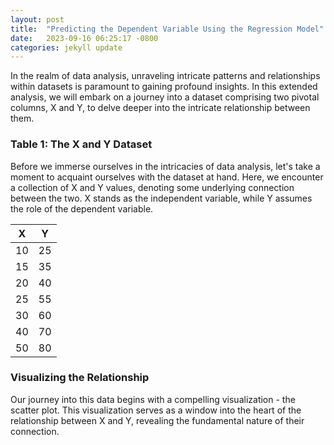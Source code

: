 ```yaml
---
layout: post
title:  "Predicting the Dependent Variable Using the Regression Model"
date:   2023-09-16 06:25:17 -0800
categories: jekyll update
---
```


In the realm of data analysis, unraveling intricate patterns and relationships within datasets is paramount to gaining profound insights. In this extended analysis, we will embark on a journey into a dataset comprising two pivotal columns, X and Y, to delve deeper into the intricate relationship between them.

### Table 1: The X and Y Dataset

Before we immerse ourselves in the intricacies of data analysis, let's take a moment to acquaint ourselves with the dataset at hand. Here, we encounter a collection of X and Y values, denoting some underlying connection between the two. X stands as the independent variable, while Y assumes the role of the dependent variable.

|   X   |   Y   |
|-------|-------|
|  10   |  25   |
|  15   |  35   |
|  20   |  40   |
|  25   |  55   |
|  30   |  60   |
|  40   |  70   |
|  50   |  80   |

### Visualizing the Relationship

Our journey into this data begins with a compelling visualization - the scatter plot. This visualization serves as a window into the heart of the relationship between X and Y, revealing the fundamental nature of their connection.

<div>                        <script type="text/javascript">window.PlotlyConfig = {MathJaxConfig: 'local'};</script>
        <script charset="utf-8" src="https://cdn.plot.ly/plotly-2.24.1.min.js"></script>                <div id="3cec3c57-7ea9-4c11-9528-301fcae2a354" class="plotly-graph-div" style="height:100%; width:100%;"></div>            <script type="text/javascript">                                    window.PLOTLYENV=window.PLOTLYENV || {};                                    if (document.getElementById("3cec3c57-7ea9-4c11-9528-301fcae2a354")) {                    Plotly.newPlot(                        "3cec3c57-7ea9-4c11-9528-301fcae2a354",                        [{"hovertemplate":"X=%{x}\u003cbr\u003eY=%{y}\u003cextra\u003e\u003c\u002fextra\u003e","legendgroup":"","marker":{"color":"#636efa","symbol":"circle"},"mode":"markers","name":"","orientation":"v","showlegend":false,"x":[10,15,20,25,30,40,50],"xaxis":"x","y":[25,35,40,55,60,70,80],"yaxis":"y","type":"scatter"}],                        {"template":{"data":{"histogram2dcontour":[{"type":"histogram2dcontour","colorbar":{"outlinewidth":0,"ticks":""},"colorscale":[[0.0,"#0d0887"],[0.1111111111111111,"#46039f"],[0.2222222222222222,"#7201a8"],[0.3333333333333333,"#9c179e"],[0.4444444444444444,"#bd3786"],[0.5555555555555556,"#d8576b"],[0.6666666666666666,"#ed7953"],[0.7777777777777778,"#fb9f3a"],[0.8888888888888888,"#fdca26"],[1.0,"#f0f921"]]}],"choropleth":[{"type":"choropleth","colorbar":{"outlinewidth":0,"ticks":""}}],"histogram2d":[{"type":"histogram2d","colorbar":{"outlinewidth":0,"ticks":""},"colorscale":[[0.0,"#0d0887"],[0.1111111111111111,"#46039f"],[0.2222222222222222,"#7201a8"],[0.3333333333333333,"#9c179e"],[0.4444444444444444,"#bd3786"],[0.5555555555555556,"#d8576b"],[0.6666666666666666,"#ed7953"],[0.7777777777777778,"#fb9f3a"],[0.8888888888888888,"#fdca26"],[1.0,"#f0f921"]]}],"heatmap":[{"type":"heatmap","colorbar":{"outlinewidth":0,"ticks":""},"colorscale":[[0.0,"#0d0887"],[0.1111111111111111,"#46039f"],[0.2222222222222222,"#7201a8"],[0.3333333333333333,"#9c179e"],[0.4444444444444444,"#bd3786"],[0.5555555555555556,"#d8576b"],[0.6666666666666666,"#ed7953"],[0.7777777777777778,"#fb9f3a"],[0.8888888888888888,"#fdca26"],[1.0,"#f0f921"]]}],"heatmapgl":[{"type":"heatmapgl","colorbar":{"outlinewidth":0,"ticks":""},"colorscale":[[0.0,"#0d0887"],[0.1111111111111111,"#46039f"],[0.2222222222222222,"#7201a8"],[0.3333333333333333,"#9c179e"],[0.4444444444444444,"#bd3786"],[0.5555555555555556,"#d8576b"],[0.6666666666666666,"#ed7953"],[0.7777777777777778,"#fb9f3a"],[0.8888888888888888,"#fdca26"],[1.0,"#f0f921"]]}],"contourcarpet":[{"type":"contourcarpet","colorbar":{"outlinewidth":0,"ticks":""}}],"contour":[{"type":"contour","colorbar":{"outlinewidth":0,"ticks":""},"colorscale":[[0.0,"#0d0887"],[0.1111111111111111,"#46039f"],[0.2222222222222222,"#7201a8"],[0.3333333333333333,"#9c179e"],[0.4444444444444444,"#bd3786"],[0.5555555555555556,"#d8576b"],[0.6666666666666666,"#ed7953"],[0.7777777777777778,"#fb9f3a"],[0.8888888888888888,"#fdca26"],[1.0,"#f0f921"]]}],"surface":[{"type":"surface","colorbar":{"outlinewidth":0,"ticks":""},"colorscale":[[0.0,"#0d0887"],[0.1111111111111111,"#46039f"],[0.2222222222222222,"#7201a8"],[0.3333333333333333,"#9c179e"],[0.4444444444444444,"#bd3786"],[0.5555555555555556,"#d8576b"],[0.6666666666666666,"#ed7953"],[0.7777777777777778,"#fb9f3a"],[0.8888888888888888,"#fdca26"],[1.0,"#f0f921"]]}],"mesh3d":[{"type":"mesh3d","colorbar":{"outlinewidth":0,"ticks":""}}],"scatter":[{"fillpattern":{"fillmode":"overlay","size":10,"solidity":0.2},"type":"scatter"}],"parcoords":[{"type":"parcoords","line":{"colorbar":{"outlinewidth":0,"ticks":""}}}],"scatterpolargl":[{"type":"scatterpolargl","marker":{"colorbar":{"outlinewidth":0,"ticks":""}}}],"bar":[{"error_x":{"color":"#2a3f5f"},"error_y":{"color":"#2a3f5f"},"marker":{"line":{"color":"#E5ECF6","width":0.5},"pattern":{"fillmode":"overlay","size":10,"solidity":0.2}},"type":"bar"}],"scattergeo":[{"type":"scattergeo","marker":{"colorbar":{"outlinewidth":0,"ticks":""}}}],"scatterpolar":[{"type":"scatterpolar","marker":{"colorbar":{"outlinewidth":0,"ticks":""}}}],"histogram":[{"marker":{"pattern":{"fillmode":"overlay","size":10,"solidity":0.2}},"type":"histogram"}],"scattergl":[{"type":"scattergl","marker":{"colorbar":{"outlinewidth":0,"ticks":""}}}],"scatter3d":[{"type":"scatter3d","line":{"colorbar":{"outlinewidth":0,"ticks":""}},"marker":{"colorbar":{"outlinewidth":0,"ticks":""}}}],"scattermapbox":[{"type":"scattermapbox","marker":{"colorbar":{"outlinewidth":0,"ticks":""}}}],"scatterternary":[{"type":"scatterternary","marker":{"colorbar":{"outlinewidth":0,"ticks":""}}}],"scattercarpet":[{"type":"scattercarpet","marker":{"colorbar":{"outlinewidth":0,"ticks":""}}}],"carpet":[{"aaxis":{"endlinecolor":"#2a3f5f","gridcolor":"white","linecolor":"white","minorgridcolor":"white","startlinecolor":"#2a3f5f"},"baxis":{"endlinecolor":"#2a3f5f","gridcolor":"white","linecolor":"white","minorgridcolor":"white","startlinecolor":"#2a3f5f"},"type":"carpet"}],"table":[{"cells":{"fill":{"color":"#EBF0F8"},"line":{"color":"white"}},"header":{"fill":{"color":"#C8D4E3"},"line":{"color":"white"}},"type":"table"}],"barpolar":[{"marker":{"line":{"color":"#E5ECF6","width":0.5},"pattern":{"fillmode":"overlay","size":10,"solidity":0.2}},"type":"barpolar"}],"pie":[{"automargin":true,"type":"pie"}]},"layout":{"autotypenumbers":"strict","colorway":["#636efa","#EF553B","#00cc96","#ab63fa","#FFA15A","#19d3f3","#FF6692","#B6E880","#FF97FF","#FECB52"],"font":{"color":"#2a3f5f"},"hovermode":"closest","hoverlabel":{"align":"left"},"paper_bgcolor":"white","plot_bgcolor":"#E5ECF6","polar":{"bgcolor":"#E5ECF6","angularaxis":{"gridcolor":"white","linecolor":"white","ticks":""},"radialaxis":{"gridcolor":"white","linecolor":"white","ticks":""}},"ternary":{"bgcolor":"#E5ECF6","aaxis":{"gridcolor":"white","linecolor":"white","ticks":""},"baxis":{"gridcolor":"white","linecolor":"white","ticks":""},"caxis":{"gridcolor":"white","linecolor":"white","ticks":""}},"coloraxis":{"colorbar":{"outlinewidth":0,"ticks":""}},"colorscale":{"sequential":[[0.0,"#0d0887"],[0.1111111111111111,"#46039f"],[0.2222222222222222,"#7201a8"],[0.3333333333333333,"#9c179e"],[0.4444444444444444,"#bd3786"],[0.5555555555555556,"#d8576b"],[0.6666666666666666,"#ed7953"],[0.7777777777777778,"#fb9f3a"],[0.8888888888888888,"#fdca26"],[1.0,"#f0f921"]],"sequentialminus":[[0.0,"#0d0887"],[0.1111111111111111,"#46039f"],[0.2222222222222222,"#7201a8"],[0.3333333333333333,"#9c179e"],[0.4444444444444444,"#bd3786"],[0.5555555555555556,"#d8576b"],[0.6666666666666666,"#ed7953"],[0.7777777777777778,"#fb9f3a"],[0.8888888888888888,"#fdca26"],[1.0,"#f0f921"]],"diverging":[[0,"#8e0152"],[0.1,"#c51b7d"],[0.2,"#de77ae"],[0.3,"#f1b6da"],[0.4,"#fde0ef"],[0.5,"#f7f7f7"],[0.6,"#e6f5d0"],[0.7,"#b8e186"],[0.8,"#7fbc41"],[0.9,"#4d9221"],[1,"#276419"]]},"xaxis":{"gridcolor":"white","linecolor":"white","ticks":"","title":{"standoff":15},"zerolinecolor":"white","automargin":true,"zerolinewidth":2},"yaxis":{"gridcolor":"white","linecolor":"white","ticks":"","title":{"standoff":15},"zerolinecolor":"white","automargin":true,"zerolinewidth":2},"scene":{"xaxis":{"backgroundcolor":"#E5ECF6","gridcolor":"white","linecolor":"white","showbackground":true,"ticks":"","zerolinecolor":"white","gridwidth":2},"yaxis":{"backgroundcolor":"#E5ECF6","gridcolor":"white","linecolor":"white","showbackground":true,"ticks":"","zerolinecolor":"white","gridwidth":2},"zaxis":{"backgroundcolor":"#E5ECF6","gridcolor":"white","linecolor":"white","showbackground":true,"ticks":"","zerolinecolor":"white","gridwidth":2}},"shapedefaults":{"line":{"color":"#2a3f5f"}},"annotationdefaults":{"arrowcolor":"#2a3f5f","arrowhead":0,"arrowwidth":1},"geo":{"bgcolor":"white","landcolor":"#E5ECF6","subunitcolor":"white","showland":true,"showlakes":true,"lakecolor":"white"},"title":{"x":0.05},"mapbox":{"style":"light"}}},"xaxis":{"anchor":"y","domain":[0.0,1.0],"title":{"text":"X"}},"yaxis":{"anchor":"x","domain":[0.0,1.0],"title":{"text":"Y"}},"legend":{"tracegroupgap":0},"title":{"text":"Scatter Plot"}},                        {"responsive": true}                    )                };                            </script>        </div>

As evident from the scatter plot, a clear positive linear relationship emerges. This visual cue suggests that as X values ascend, Y values accompany them in a harmonious ascent, signifying a robust correlation between the two variables.

### Regression Analysis - The Heart of the Matter

To dissect and quantify this relationship with precision, we turn to the statistical technique of regression analysis. It provides the tools to not only affirm our visual observations but also to uncover nuanced insights. The results of this analysis are displayed in Table 2.

### Table 2: Regression Statistics

| Statistic             | Value        |
|-----------------------|--------------|
| Multiple R            | 0.9827       |
| R Square              | 0.9658       |
| Adjusted R Square     | 0.9589       |
| Standard Error        | 4.006        |
| Observations          | 7            |

Delving into these statistics reveals the depth of the connection between X and Y:

**Multiple R (Multiple Correlation Coefficient)**: With a value of 0.9827, we confirm our visual assessment of a robust positive correlation. This statistic elucidates the strength of the linear relationship.

**R Square (Coefficient of Determination)**: At 0.9658, this metric informs us that approximately 96.58% of the variance in Y can be ascribed to variations in X. Such a high R Square underscores the potency of X as a predictor of Y in our dataset.

**Adjusted R Square**: This statistic, standing at 0.9589, reflects the model's adaptability when considering the number of variables involved. The fact that it remains high reinforces the soundness of our model.

**Standard Error**: Marking the spread between actual Y values and their corresponding predictions, the standard error is a valuable measure at 4.006.

**Observations**: The dataset comprises seven data points, underpinning the analysis.

### ANOVA (Analysis of Variance) - The Model's Significance

To appraise the model's overall significance, we deploy the venerable statistical tool - ANOVA. Its application to our regression model yields Table 3, offering a comprehensive view of the analysis's validity.

### Table 3: ANOVA (Analysis of Variance) Table

|      | df |       SS       |        MS        |        F        | Significance F   |
|------|----|----------------|------------------|-----------------|-------------------|
| Regression | 1  | 2262.617622 | 2262.617622 | 140.9914712 | 7.46229E-05 |
| Residual   | 5  | 80.23952096   | 16.04790419   |                  |                       |
| Total       | 6  | 2342.857143   |                       |                  |                       |

**Regression**: This row scrutinizes the model's overarching influence in explaining the dataset's variance. With a degrees of freedom (df) of 1, it reflects the model's complexity.

**Sum of Squares (SS)** for regression (2262.617622) accounts for the total variance elucidated by our model. The **Mean Square (MS)** is derived by dividing SS by its degrees of freedom, offering an insightful metric for variability within the regression.

The **F-statistic** (140.9914712) acts as a sentinel, guarding the model's integrity. It quantifies the ratio of variance clarified by the model against the unexplained variance (residual). A lofty F-value confirms the model's statistical significance, which is further corroborated by the minuscule **Significance F (p-value)** of 7.46229E-05. This tiny p-value signals that the regression model is indisputably significant, signifying that the relationship between X and Y isn't due to mere chance.

### Coefficients - The Precise Formula

In Table 4, we examine the coefficients that define our regression model, offering us precise insights into how X and the intercept contribute to the prediction of Y.

### Table 4: Coefficients Table

|            | Coefficients | Standard Error | t Stat     | P-value       | Lower 95%   | Upper 95%   | Lower 95.0% | Upper 95.0% |
|------------|--------------|----------------|------------|---------------|-------------|-------------|-------------|-------------|
| Intercept  | 14.76047904  | 3.49343596     | 4.225203843| 0.008286304   | 5.78031602  | 23.74064206 | 5.78031602  | 23.74064206 |
| X Variable 1 | 1.377245509  | 0.115988503    | 11.87398295| 7.46229E-05   | 1.07908757  | 1.675403448 | 1.07908757  | 1.675403448 |

In Table 4, we unearth the precise formula that describes the relationship:

**Intercept**: At 14.76047904, the intercept represents the estimated value of Y when X is zero. This value holds valuable insights, revealing the starting point of our relationship.

**X Variable 1**: The coefficient for X, marked at 1.377245509, portrays the extent to which Y is projected to change for every unit increase in X. In this case, for each unit rise in X, we expect Y to ascend by approximately 1.3772 units.

**Standard Error**: This metric, found in the same table, stands as a sentinel, guarding the precision of the coefficient estimates.

**t Stat (t-Statistic)** and **P-value**: These components confer the statistical significance of each coefficient. In

 both instances, the p-values are remarkably low (7.46229E-05), indicating that both the intercept and X Variable 1 hold immense statistical significance as predictors of Y.

**Lower 95%** and **Upper 95%**: These columns divulge the lower and upper bounds of the 95% confidence interval for each coefficient. This vital information guides us in assessing the range in which the true coefficient values likely reside, bolstering our confidence in the model.

### Implications and Beyond

In this comprehensive analysis, we unearthed a robust positive relationship between X and Y, validated by regression statistics, ANOVA results, and precise coefficient estimates. Our understanding of these statistical measures empowers us to make data-driven decisions and forecasts, unraveling insights that reverberate across a multitude of fields.

The significance of data analysis becomes abundantly clear as we unearth meaningful patterns and insights from raw data. Our exploration of this dataset serves as an inspiring testament to the potency of data analysis in deciphering complex relationships, shedding light on a path toward more informed decisions and innovative solutions.

So, as you venture into the realm of data analysis, remember that beneath the numbers lies a wealth of knowledge, waiting to be revealed.

### Predicting with Confidence: Understanding Prediction Intervals in Regression Analysis

Regression analysis is a powerful tool in statistics and data analysis, allowing us to understand and predict relationships between variables. One essential aspect of regression analysis is making predictions, and that's where prediction intervals come into play. In this blog post, we'll explore prediction intervals and how they can be calculated using two fundamental equations.

**Equation 1: Prediction Interval for Response**
$$
\widehat{y} = \pm \, t_{\frac{\alpha}{2}, n-2} \, \text{SYX} \, \sqrt{1 + \frac{1}{n} + \frac{\left(x_{p} - \overline{x}\right)^2}{\text{SSX}}}
$$

**Equation 2: Confidence Interval for Response**
$$
\widehat{y} = \pm \, t_{\frac{\alpha}{2}, n-2} \, \text{SYX} \, \sqrt{\frac{1}{n} + \frac{\left(x_{p} - \overline{x}\right)^2}{\text{SSX}}}
$$

### What are Prediction Intervals?

Prediction intervals are a vital component of regression analysis that help us estimate the range within which we can expect future observations to fall. Unlike confidence intervals, which provide an interval estimate for a population parameter, prediction intervals give us an interval estimate for an individual observation or the mean response.

### Understanding the Equations

Let's break down these equations step by step:

-  $$\widehat{y}$$ represents the predicted mean response.
- $$t_{\frac{\alpha}{2}, n}$$ is the critical t-score, depending on the desired confidence level ($$\alpha$$) and the sample size ($$ n $$).
- $$\text{SYX}$$ denotes the standard error of the regression, measuring the typical error in the model's predictions.
- $$x_p$$ is the value of the predictor variable for which you want to make a prediction.
- $$\overline{x}$$ represents the sample mean of the predictor variable.
- $$\text{SSX}$$ is the sum of squares of the predictor variable.

### Conclusion

Prediction intervals are valuable tools in regression analysis, providing us with a measure of uncertainty in our predictions. These two equations give you the flexibility to choose the most suitable prediction interval for your specific analysis. Whether you're forecasting the average response or predicting individual outcomes, understanding and using prediction intervals can enhance the reliability of your regression models.

### Confidence Interval and Prediction Interval of Predictions (Excel)

![image tooltip here](/assets/regexcel.PNG){: width="1000" }

The table provides a comprehensive overview of various variables and their corresponding amounts, along with the formulas used to calculate them in a tabulated format. Notably, it includes essential statistical and mathematical parameters for data analysis. For instance, 'n' represents the sample size, calculated as 7. The 'df' value signifies degrees of freedom, computed as 5. 'alpha' is the significance level, set at 0.05. 'SYX' denotes the standard error of the regression, while 'SSX' represents the sum of squared deviations. 'X_p' is a calculated value using randomization, while 'X_bar' represents the sample mean. 'Y_hat_i' signifies the predicted value, and 'Critical T' is a critical value used in t-distribution. Additionally, the table displays two types of margin of errors (MOE) and corresponding prediction and confidence intervals, providing crucial information for statistical analysis.



## Predicting with Confidence: Using Python for Linear Regression

Linear regression is a powerful statistical technique used to model the relationship between a dependent variable (Y) and one or more independent variables (X). It allows us to make predictions based on this relationship. In this blog post, we'll walk through the process of fitting a simple linear regression model using Python and then using that model to calculate both a 95% confidence interval and a 95% prediction interval for a given value of X.

### The Code

We'll start by importing the necessary libraries, including pandas for data manipulation and statsmodels for the linear regression model. Then, we'll create a sample dataset and fit a linear regression model to it.

```python
import pandas as pd
import statsmodels.api as sm

# Create a data frame with your data
data = pd.DataFrame({
    'X': [10, 15, 20, 25, 30, 40, 50],
    'Y': [25, 35, 40, 55, 60, 70, 80]
})

# Fit a linear regression model
X = data['X']
X = sm.add_constant(X)  # Add a constant term (intercept) to the model
Y = data['Y']
model = sm.OLS(Y, X).fit()
```

Once we have our linear regression model, we can use it to make predictions. In this case, we want to predict the value of Y for a given value of X, specifically, when X is 32.62. We create a new data frame `new_X` with this value.

```python
# Define the value of X for which you want to make predictions
new_X = pd.DataFrame({'const': [1], 'X': [32.62]})  # Adding a constant for the intercept
```

Now comes the interesting part-calculating the confidence and prediction intervals. A confidence interval gives us a range in which we can be reasonably confident that the true value of Y lies, while a prediction interval is a wider range that accounts for both the uncertainty in our model and the randomness of individual data points.

```python
# Calculate the 95% confidence interval
confidence_interval = model.get_prediction(new_X).conf_int()

# Calculate the 95% prediction interval
prediction_interval = model.get_prediction(new_X).conf_int(obs=True)
```

Finally, let's print the results to see our calculated intervals.

```python
# Print the results
print("95% Confidence Interval:")
print(confidence_interval)
print("\n95% Prediction Interval:")
print(prediction_interval)
```


## Predicting with Confidence: Using R for Linear Regression

Linear regression is a fundamental statistical technique used to model the relationship between variables. It enables us to make predictions based on this relationship. In this blog post, we'll explore how to fit a simple linear regression model using R and then use that model to calculate both a 95% confidence interval and a 95% prediction interval for a specific value of X.

### The Code

We'll start by creating a sample dataset and fitting a linear regression model to it using R. In this example, we have a dataset with two variables, X and Y.

```R
# Create a data frame with your data
data <- data.frame(
  X = c(10, 15, 20, 25, 30, 40, 50),
  Y = c(25, 35, 40, 55, 60, 70, 80)
)

# Fit a linear regression model
model <- lm(Y ~ X, data = data)
```

Once we have our linear regression model, we can use it to make predictions. To predict the value of Y for a given value of X (in this case, when X is 32.62), we create a new data frame `new_X` with this value.

```R
# Define the value of X for which you want to make predictions
new_X <- data.frame(X = 32.62)
```

Now, let's calculate the confidence and prediction intervals. A confidence interval provides a range within which we can reasonably expect the true value of Y to fall, while a prediction interval accounts for both the model's uncertainty and the variability of individual data points.

```R
# Calculate the 95% confidence interval
confidence_interval <- predict(model, newdata = new_X, interval = "confidence", level = 0.95)

# Calculate the 95% prediction interval
prediction_interval <- predict(model, newdata = new_X, interval = "prediction", level = 0.95)
```

Finally, let's print the results to see the calculated intervals.

```R
# Print the results
cat("95% Confidence Interval:", confidence_interval, "\n")
cat("95% Prediction Interval:", prediction_interval, "\n")


```

## Visualizing Confidence and Prediction Intervals at 95% Confidence Level

<div>                        <script type="text/javascript">window.PlotlyConfig = {MathJaxConfig: 'local'};</script>
        <script charset="utf-8" src="https://cdn.plot.ly/plotly-2.24.1.min.js"></script>                <div id="c20ef20d-a2a2-4079-8573-ccf5bebc5d2f" class="plotly-graph-div" style="height:100%; width:100%;"></div>            <script type="text/javascript">                                    window.PLOTLYENV=window.PLOTLYENV || {};                                    if (document.getElementById("c20ef20d-a2a2-4079-8573-ccf5bebc5d2f")) {                    Plotly.newPlot(                        "c20ef20d-a2a2-4079-8573-ccf5bebc5d2f",                        [{"hovertemplate":"X=%{x}\u003cbr\u003eY=%{y}\u003cextra\u003e\u003c\u002fextra\u003e","legendgroup":"","marker":{"color":"#636efa","symbol":"circle"},"mode":"markers","name":"","orientation":"v","showlegend":false,"x":[10,15,20,25,30,40,50],"xaxis":"x","y":[25,35,40,55,60,70,80],"yaxis":"y","type":"scatter"},{"mode":"lines","name":"Predictions","x":[10.0,10.404040404040405,10.808080808080808,11.212121212121213,11.616161616161616,12.02020202020202,12.424242424242424,12.828282828282829,13.232323232323232,13.636363636363637,14.040404040404042,14.444444444444445,14.848484848484848,15.252525252525253,15.656565656565657,16.060606060606062,16.464646464646464,16.86868686868687,17.272727272727273,17.676767676767675,18.080808080808083,18.484848484848484,18.88888888888889,19.292929292929294,19.696969696969695,20.1010101010101,20.505050505050505,20.909090909090907,21.313131313131315,21.717171717171716,22.12121212121212,22.525252525252526,22.929292929292927,23.333333333333336,23.737373737373737,24.141414141414142,24.545454545454547,24.949494949494948,25.353535353535353,25.757575757575758,26.161616161616163,26.565656565656564,26.96969696969697,27.373737373737374,27.77777777777778,28.18181818181818,28.585858585858585,28.98989898989899,29.393939393939394,29.7979797979798,30.2020202020202,30.606060606060606,31.01010101010101,31.414141414141415,31.818181818181817,32.22222222222222,32.62626262626263,33.03030303030303,33.43434343434343,33.838383838383834,34.24242424242424,34.64646464646465,35.05050505050505,35.45454545454545,35.858585858585855,36.26262626262626,36.66666666666667,37.07070707070707,37.474747474747474,37.878787878787875,38.282828282828284,38.686868686868685,39.09090909090909,39.494949494949495,39.898989898989896,40.3030303030303,40.707070707070706,41.111111111111114,41.515151515151516,41.91919191919192,42.323232323232325,42.72727272727273,43.13131313131313,43.535353535353536,43.93939393939394,44.343434343434346,44.74747474747475,45.15151515151515,45.55555555555556,45.95959595959596,46.36363636363636,46.76767676767677,47.17171717171717,47.57575757575758,47.97979797979798,48.38383838383838,48.78787878787879,49.19191919191919,49.5959595959596,50.0],"y":[28.53293413173653,29.08939696364846,29.645859795560398,30.202322627472334,30.758785459384264,31.3152482912962,31.871711123208133,32.428173955120066,32.984636787032,33.54109961894393,34.097562450855875,34.654025282767805,35.210488114679734,35.76695094659167,36.32341377850361,36.879876610415536,37.43633944232747,37.99280227423941,38.54926510615134,39.10572793806327,39.66219076997521,40.21865360188714,40.77511643379908,41.331579265711014,41.88804209762294,42.44450492953487,43.000967761446816,43.557430593358745,44.11389342527068,44.67035625718261,45.22681908909455,45.783281921006484,46.33974475291841,46.89620758483035,47.452670416742286,48.009133248654216,48.56559608056615,49.12205891247808,49.67852174439002,50.234984576301954,50.79144740821389,51.34791024012582,51.90437307203776,52.460835903949686,53.01729873586162,53.57376156777355,54.13022439968549,54.686687231597425,55.24315006350936,55.7996128954213,56.35607572733323,56.912538559245164,57.46900139115709,58.02546422306903,58.58192705498096,59.138389886892895,59.69485271880484,60.25131555071677,60.8077783826287,61.36424121454063,61.92070404645256,62.47716687836451,63.033629710276436,63.590092542188366,64.1465553741003,64.70301820601225,65.25948103792417,65.8159438698361,66.37240670174805,66.92886953365996,67.4853323655719,68.04179519748384,68.59825802939578,69.15472086130771,69.71118369321964,70.26764652513157,70.82410935704351,71.38057218895545,71.93703502086737,72.49349785277931,73.04996068469126,73.60642351660317,74.16288634851512,74.71934918042706,75.27581201233897,75.83227484425092,76.38873767616285,76.94520050807478,77.50166333998672,78.05812617189865,78.61458900381058,79.17105183572252,79.72751466763444,80.28397749954638,80.84044033145832,81.39690316337024,81.95336599528218,82.50982882719413,83.06629165910607,83.62275449101799],"type":"scatter"},{"fill":"none","line":{"width":0},"mode":"lines","name":"Confidence Interval Lower Bound","x":[10.0,10.404040404040405,10.808080808080808,11.212121212121213,11.616161616161616,12.02020202020202,12.424242424242424,12.828282828282829,13.232323232323232,13.636363636363637,14.040404040404042,14.444444444444445,14.848484848484848,15.252525252525253,15.656565656565657,16.060606060606062,16.464646464646464,16.86868686868687,17.272727272727273,17.676767676767675,18.080808080808083,18.484848484848484,18.88888888888889,19.292929292929294,19.696969696969695,20.1010101010101,20.505050505050505,20.909090909090907,21.313131313131315,21.717171717171716,22.12121212121212,22.525252525252526,22.929292929292927,23.333333333333336,23.737373737373737,24.141414141414142,24.545454545454547,24.949494949494948,25.353535353535353,25.757575757575758,26.161616161616163,26.565656565656564,26.96969696969697,27.373737373737374,27.77777777777778,28.18181818181818,28.585858585858585,28.98989898989899,29.393939393939394,29.7979797979798,30.2020202020202,30.606060606060606,31.01010101010101,31.414141414141415,31.818181818181817,32.22222222222222,32.62626262626263,33.03030303030303,33.43434343434343,33.838383838383834,34.24242424242424,34.64646464646465,35.05050505050505,35.45454545454545,35.858585858585855,36.26262626262626,36.66666666666667,37.07070707070707,37.474747474747474,37.878787878787875,38.282828282828284,38.686868686868685,39.09090909090909,39.494949494949495,39.898989898989896,40.3030303030303,40.707070707070706,41.111111111111114,41.515151515151516,41.91919191919192,42.323232323232325,42.72727272727273,43.13131313131313,43.535353535353536,43.93939393939394,44.343434343434346,44.74747474747475,45.15151515151515,45.55555555555556,45.95959595959596,46.36363636363636,46.76767676767677,47.17171717171717,47.57575757575758,47.97979797979798,48.38383838383838,48.78787878787879,49.19191919191919,49.5959595959596,50.0],"y":[22.10843849142919,22.760323799422558,23.41134176994242,24.061452337910687,24.71061335348971,25.35878048397486,26.005907114836866,26.651944250768974,27.29684041778091,27.940541567594195,28.58299098583293,29.22412920577086,29.863893929690306,30.502219960228434,31.13903914443074,31.77428033359364,32.407869362351704,33.03972905083962,33.66977923412108,34.297936823407774,34.9241159038706,35.548227874044045,36.170181631913216,36.78988381271386,37.40723908323312,38.022150496928944,38.63451991345319,39.24424848513034,39.85123721158543,40.45538756201631,41.05660216257517,41.65478554398735,42.249844941954095,42.841691140144704,43.43023934280687,44.015410061360114,44.59712999695974,45.17533289911298,45.74996037917684,46.32096265713071,46.88829922052042,47.45193937598026,48.011862676254346,48.56805920907914,49.120529738498924,49.66928569394344,50.21434900743024,50.755751804265465,51.29353595731224,51.827752519007795,52.35846104862664,52.88572885466119,53.40963017355609,53.93024530639586,54.44765973458397,54.96196323419543,55.473249006700215,55.98161284132542,56.487152321634,56.9899660861172,57.49015314987373,57.98781229189645,58.48304151019257,58.97593754497839,59.46659546854048,59.95510833904429,60.44156691458299,60.92605942306605,61.40867138311236,61.88948547089857,62.36858142787812,62.8460360043917,63.3219229344035,63.79631293688395,64.26927373969762,64.74087012221901,65.21116397327441,65.68021436138068,66.14807761461141,66.61480740776243,67.08045485480429,67.54506860490145,68.00869494053947,68.47137787653757,68.93315925893319,69.39407886290799,69.85417448908531,70.31348205766753,70.77203570000027,71.22986784725234,71.68700931598538,72.14348939045962,72.59933590158171,73.05457530245047,73.50923274049626,73.96333212624288,74.41689619874664,74.86994658778752,75.32250387290331,75.77458763936912],"type":"scatter"},{"fill":"tonexty","line":{"width":0},"mode":"lines","name":"Confidence Interval Upper Bound","x":[10.0,10.404040404040405,10.808080808080808,11.212121212121213,11.616161616161616,12.02020202020202,12.424242424242424,12.828282828282829,13.232323232323232,13.636363636363637,14.040404040404042,14.444444444444445,14.848484848484848,15.252525252525253,15.656565656565657,16.060606060606062,16.464646464646464,16.86868686868687,17.272727272727273,17.676767676767675,18.080808080808083,18.484848484848484,18.88888888888889,19.292929292929294,19.696969696969695,20.1010101010101,20.505050505050505,20.909090909090907,21.313131313131315,21.717171717171716,22.12121212121212,22.525252525252526,22.929292929292927,23.333333333333336,23.737373737373737,24.141414141414142,24.545454545454547,24.949494949494948,25.353535353535353,25.757575757575758,26.161616161616163,26.565656565656564,26.96969696969697,27.373737373737374,27.77777777777778,28.18181818181818,28.585858585858585,28.98989898989899,29.393939393939394,29.7979797979798,30.2020202020202,30.606060606060606,31.01010101010101,31.414141414141415,31.818181818181817,32.22222222222222,32.62626262626263,33.03030303030303,33.43434343434343,33.838383838383834,34.24242424242424,34.64646464646465,35.05050505050505,35.45454545454545,35.858585858585855,36.26262626262626,36.66666666666667,37.07070707070707,37.474747474747474,37.878787878787875,38.282828282828284,38.686868686868685,39.09090909090909,39.494949494949495,39.898989898989896,40.3030303030303,40.707070707070706,41.111111111111114,41.515151515151516,41.91919191919192,42.323232323232325,42.72727272727273,43.13131313131313,43.535353535353536,43.93939393939394,44.343434343434346,44.74747474747475,45.15151515151515,45.55555555555556,45.95959595959596,46.36363636363636,46.76767676767677,47.17171717171717,47.57575757575758,47.97979797979798,48.38383838383838,48.78787878787879,49.19191919191919,49.5959595959596,50.0],"y":[34.95742977204387,35.418470127874365,35.88037782117837,36.34319291703398,36.80695756527882,37.27171609861754,37.7375151315794,38.20440365947116,38.67243315628309,39.14165767029367,39.61213391587882,40.083921359764744,40.55708229966916,41.0316819329549,41.507788412576474,41.985472887237435,42.46480952230324,42.9458754976392,43.4287509781816,43.91351905271876,44.40026563607982,44.88907932973024,45.38005123568494,45.87327471870817,46.368845112012764,46.8668593621408,47.36741560944044,47.87061270158715,48.376549638955936,48.88532495234891,49.39703601561393,49.91177829802562,50.42964456388273,50.950724029515996,51.4751014906777,52.00285643594832,52.53406216417257,53.06878492584318,53.607083109603195,54.1490064954732,54.69459559590736,55.24388110427138,55.79688346782117,56.353612598820234,56.91406773322432,57.47823744160366,58.04609979194073,58.617622658929385,59.192764169706486,59.7714732718348,60.35369040603982,60.93934826382914,61.5283726087581,62.1206831397422,62.716194375377945,63.31481653959036,63.91645643090946,64.52101826010811,65.1284044436234,65.73851634296405,66.3512549430314,66.96652146483257,67.58421791036031,68.20424753939834,68.82651527966013,69.4509280729802,70.07739516126536,70.70582831660616,71.33614202038373,71.96825359642136,72.60208330326569,73.23755439057598,73.87459312438806,74.51312878573147,75.15309364674165,75.79442292804413,76.43705474081261,77.08093001653023,77.72599242712333,78.3721882977962,79.01946651457823,79.6677784283049,80.31707775649076,80.96732048431655,81.61846476574476,82.27047082559385,82.92330086324039,83.57691895848203,84.23129097997317,84.88638449654496,85.54216869163578,86.19861428098542,86.85569343368716,87.51337969664229,88.17164792242039,88.8304742004976,89.48983579181773,90.14971106660073,90.81007944530883,91.47092134266686],"type":"scatter"},{"fill":"none","line":{"width":0},"mode":"lines","name":"Prediction Interval Lower Bound","x":[10.0,10.404040404040405,10.808080808080808,11.212121212121213,11.616161616161616,12.02020202020202,12.424242424242424,12.828282828282829,13.232323232323232,13.636363636363637,14.040404040404042,14.444444444444445,14.848484848484848,15.252525252525253,15.656565656565657,16.060606060606062,16.464646464646464,16.86868686868687,17.272727272727273,17.676767676767675,18.080808080808083,18.484848484848484,18.88888888888889,19.292929292929294,19.696969696969695,20.1010101010101,20.505050505050505,20.909090909090907,21.313131313131315,21.717171717171716,22.12121212121212,22.525252525252526,22.929292929292927,23.333333333333336,23.737373737373737,24.141414141414142,24.545454545454547,24.949494949494948,25.353535353535353,25.757575757575758,26.161616161616163,26.565656565656564,26.96969696969697,27.373737373737374,27.77777777777778,28.18181818181818,28.585858585858585,28.98989898989899,29.393939393939394,29.7979797979798,30.2020202020202,30.606060606060606,31.01010101010101,31.414141414141415,31.818181818181817,32.22222222222222,32.62626262626263,33.03030303030303,33.43434343434343,33.838383838383834,34.24242424242424,34.64646464646465,35.05050505050505,35.45454545454545,35.858585858585855,36.26262626262626,36.66666666666667,37.07070707070707,37.474747474747474,37.878787878787875,38.282828282828284,38.686868686868685,39.09090909090909,39.494949494949495,39.898989898989896,40.3030303030303,40.707070707070706,41.111111111111114,41.515151515151516,41.91919191919192,42.323232323232325,42.72727272727273,43.13131313131313,43.535353535353536,43.93939393939394,44.343434343434346,44.74747474747475,45.15151515151515,45.55555555555556,45.95959595959596,46.36363636363636,46.76767676767677,47.17171717171717,47.57575757575758,47.97979797979798,48.38383838383838,48.78787878787879,49.19191919191919,49.5959595959596,50.0],"y":[16.395514901616252,17.002214973892123,17.607919093466826,18.212614989310907,18.81629044544825,19.418933312487802,20.020531519472897,20.621073086033128,21.22054613482129,21.818938904216296,22.41623976127098,23.012437214881516,23.607519929153742,24.2014767369391,24.79429665351161,25.385968890355173,25.976482869028786,26.565828235075518,27.15399487193976,27.74097291485551,28.32675276466735,28.911325101544357,29.494680898546676,30.076811435002973,30.657708309656954,31.237363453540432,31.81576914253022,32.392918009546264,32.96880305634881,33.54341766489239,34.11675560819606,34.68881106068936,35.25957860799569,35.8290532561155,36.39723043997398,36.96410603129996,37.529676345804575,38.09393814963102,38.65688866504959,39.218525575374365,39.778847029081795,40.33785164311387,40.89553850535235,41.45190717625357,42.006957689637275,42.56069055262583,43.11310674473437,43.664207716115484,44.21399538496591,44.76247213410593,45.30964080674568,45.85550470145594,46.4000675663638,46.94333359259714,47.485307407004015,48.02599406417639,48.565399037809485,49.103528211430586,49.64038786853311,50.17598468215323,50.71032570392812,51.24341835267606,51.77527040253945,52.30588997073285,52.83528550493826,53.363465770390405,53.89043983669458,54.416217064419705,54.940807091508155,55.464219819544006,55.98646539992021,56.50755421994366,57.02749688891704,57.546304224233864,58.06398723752235,58.58055712087198,59.09602523317484,59.61040308661208,60.12370233331424,60.635934752222,61.14711223617188,61.657246779230164,62.16635046429559,62.674435450989556,63.181513963851344,63.68759828085304,64.19270072224727,64.69683363975973,65.20000940613558,65.7022404050478,66.20353902137421,66.70391763184732,67.20338859608076,67.70196424797409,68.19965688749626,68.69647877284751,69.19244211299772,69.68755906059796,70.18184170526214,70.67530206721331],"type":"scatter"},{"fill":"tonexty","line":{"width":0},"mode":"lines","name":"Prediction Interval Upper Bound","x":[10.0,10.404040404040405,10.808080808080808,11.212121212121213,11.616161616161616,12.02020202020202,12.424242424242424,12.828282828282829,13.232323232323232,13.636363636363637,14.040404040404042,14.444444444444445,14.848484848484848,15.252525252525253,15.656565656565657,16.060606060606062,16.464646464646464,16.86868686868687,17.272727272727273,17.676767676767675,18.080808080808083,18.484848484848484,18.88888888888889,19.292929292929294,19.696969696969695,20.1010101010101,20.505050505050505,20.909090909090907,21.313131313131315,21.717171717171716,22.12121212121212,22.525252525252526,22.929292929292927,23.333333333333336,23.737373737373737,24.141414141414142,24.545454545454547,24.949494949494948,25.353535353535353,25.757575757575758,26.161616161616163,26.565656565656564,26.96969696969697,27.373737373737374,27.77777777777778,28.18181818181818,28.585858585858585,28.98989898989899,29.393939393939394,29.7979797979798,30.2020202020202,30.606060606060606,31.01010101010101,31.414141414141415,31.818181818181817,32.22222222222222,32.62626262626263,33.03030303030303,33.43434343434343,33.838383838383834,34.24242424242424,34.64646464646465,35.05050505050505,35.45454545454545,35.858585858585855,36.26262626262626,36.66666666666667,37.07070707070707,37.474747474747474,37.878787878787875,38.282828282828284,38.686868686868685,39.09090909090909,39.494949494949495,39.898989898989896,40.3030303030303,40.707070707070706,41.111111111111114,41.515151515151516,41.91919191919192,42.323232323232325,42.72727272727273,43.13131313131313,43.535353535353536,43.93939393939394,44.343434343434346,44.74747474747475,45.15151515151515,45.55555555555556,45.95959595959596,46.36363636363636,46.76767676767677,47.17171717171717,47.57575757575758,47.97979797979798,48.38383838383838,48.78787878787879,49.19191919191919,49.5959595959596,50.0],"y":[40.670353361856804,41.1765789534048,41.68380049765397,42.19203026563376,42.70128047332028,43.2115632701046,43.72289072694337,44.235274824207,44.748727439242714,45.26326033367157,45.77888514044077,46.295613350654094,46.81345630020573,47.33242515624424,47.852530903495605,48.3737843304759,48.89619601562616,49.419776313403304,49.94453534036292,50.470482961271024,50.997628775283076,51.525982102229925,52.05555196905148,52.586347096419054,53.11837588558893,53.65164640552931,54.18616638036342,54.72194317717123,55.25898379419255,55.797294849472834,56.33688256999304,56.87775278132361,57.419910897841135,57.9633619135452,58.50811039351059,59.05416046600847,59.60151581532773,60.15017967532514,60.70015482373044,61.251443577229544,61.804047787345986,62.35796883713777,62.913207638723165,63.4697646316458,64.02763978208597,64.58683258292128,65.14734205463661,65.70916674707937,66.27230474205281,66.83675365673666,67.40251064792078,67.96957241703439,68.53793521595038,69.10759485354092,69.6785467029579,70.2507857096094,70.8243063998002,71.39910289000295,71.97516889672428,72.55249774692803,73.131082388977,73.71091540405295,74.29198901801342,74.87429511364388,75.45782524326235,76.04257064163409,76.62852223915377,77.21567067525251,77.80400631198795,78.39351924777593,78.9841993312236,79.57603617502402,80.16901916987452,80.76313749838155,81.35838014891694,81.95473592939116,82.55219348091218,83.15074129129883,83.7503677084205,84.35106095333663,84.95280913321064,85.55560025397618,86.15942223273464,86.76426290986456,87.3701100608266,87.9769514076488,88.58477463007843,89.19356737638982,89.80331727383786,90.4140119387495,91.02563898624695,91.63818603959773,92.25164073918812,92.86599075111867,93.48122377542039,94.09732755389297,94.71428987756664,95.33209859379029,95.95074161295,96.57020691482266],"type":"scatter"}],                        {"template":{"data":{"histogram2dcontour":[{"type":"histogram2dcontour","colorbar":{"outlinewidth":0,"ticks":""},"colorscale":[[0.0,"#0d0887"],[0.1111111111111111,"#46039f"],[0.2222222222222222,"#7201a8"],[0.3333333333333333,"#9c179e"],[0.4444444444444444,"#bd3786"],[0.5555555555555556,"#d8576b"],[0.6666666666666666,"#ed7953"],[0.7777777777777778,"#fb9f3a"],[0.8888888888888888,"#fdca26"],[1.0,"#f0f921"]]}],"choropleth":[{"type":"choropleth","colorbar":{"outlinewidth":0,"ticks":""}}],"histogram2d":[{"type":"histogram2d","colorbar":{"outlinewidth":0,"ticks":""},"colorscale":[[0.0,"#0d0887"],[0.1111111111111111,"#46039f"],[0.2222222222222222,"#7201a8"],[0.3333333333333333,"#9c179e"],[0.4444444444444444,"#bd3786"],[0.5555555555555556,"#d8576b"],[0.6666666666666666,"#ed7953"],[0.7777777777777778,"#fb9f3a"],[0.8888888888888888,"#fdca26"],[1.0,"#f0f921"]]}],"heatmap":[{"type":"heatmap","colorbar":{"outlinewidth":0,"ticks":""},"colorscale":[[0.0,"#0d0887"],[0.1111111111111111,"#46039f"],[0.2222222222222222,"#7201a8"],[0.3333333333333333,"#9c179e"],[0.4444444444444444,"#bd3786"],[0.5555555555555556,"#d8576b"],[0.6666666666666666,"#ed7953"],[0.7777777777777778,"#fb9f3a"],[0.8888888888888888,"#fdca26"],[1.0,"#f0f921"]]}],"heatmapgl":[{"type":"heatmapgl","colorbar":{"outlinewidth":0,"ticks":""},"colorscale":[[0.0,"#0d0887"],[0.1111111111111111,"#46039f"],[0.2222222222222222,"#7201a8"],[0.3333333333333333,"#9c179e"],[0.4444444444444444,"#bd3786"],[0.5555555555555556,"#d8576b"],[0.6666666666666666,"#ed7953"],[0.7777777777777778,"#fb9f3a"],[0.8888888888888888,"#fdca26"],[1.0,"#f0f921"]]}],"contourcarpet":[{"type":"contourcarpet","colorbar":{"outlinewidth":0,"ticks":""}}],"contour":[{"type":"contour","colorbar":{"outlinewidth":0,"ticks":""},"colorscale":[[0.0,"#0d0887"],[0.1111111111111111,"#46039f"],[0.2222222222222222,"#7201a8"],[0.3333333333333333,"#9c179e"],[0.4444444444444444,"#bd3786"],[0.5555555555555556,"#d8576b"],[0.6666666666666666,"#ed7953"],[0.7777777777777778,"#fb9f3a"],[0.8888888888888888,"#fdca26"],[1.0,"#f0f921"]]}],"surface":[{"type":"surface","colorbar":{"outlinewidth":0,"ticks":""},"colorscale":[[0.0,"#0d0887"],[0.1111111111111111,"#46039f"],[0.2222222222222222,"#7201a8"],[0.3333333333333333,"#9c179e"],[0.4444444444444444,"#bd3786"],[0.5555555555555556,"#d8576b"],[0.6666666666666666,"#ed7953"],[0.7777777777777778,"#fb9f3a"],[0.8888888888888888,"#fdca26"],[1.0,"#f0f921"]]}],"mesh3d":[{"type":"mesh3d","colorbar":{"outlinewidth":0,"ticks":""}}],"scatter":[{"fillpattern":{"fillmode":"overlay","size":10,"solidity":0.2},"type":"scatter"}],"parcoords":[{"type":"parcoords","line":{"colorbar":{"outlinewidth":0,"ticks":""}}}],"scatterpolargl":[{"type":"scatterpolargl","marker":{"colorbar":{"outlinewidth":0,"ticks":""}}}],"bar":[{"error_x":{"color":"#2a3f5f"},"error_y":{"color":"#2a3f5f"},"marker":{"line":{"color":"#E5ECF6","width":0.5},"pattern":{"fillmode":"overlay","size":10,"solidity":0.2}},"type":"bar"}],"scattergeo":[{"type":"scattergeo","marker":{"colorbar":{"outlinewidth":0,"ticks":""}}}],"scatterpolar":[{"type":"scatterpolar","marker":{"colorbar":{"outlinewidth":0,"ticks":""}}}],"histogram":[{"marker":{"pattern":{"fillmode":"overlay","size":10,"solidity":0.2}},"type":"histogram"}],"scattergl":[{"type":"scattergl","marker":{"colorbar":{"outlinewidth":0,"ticks":""}}}],"scatter3d":[{"type":"scatter3d","line":{"colorbar":{"outlinewidth":0,"ticks":""}},"marker":{"colorbar":{"outlinewidth":0,"ticks":""}}}],"scattermapbox":[{"type":"scattermapbox","marker":{"colorbar":{"outlinewidth":0,"ticks":""}}}],"scatterternary":[{"type":"scatterternary","marker":{"colorbar":{"outlinewidth":0,"ticks":""}}}],"scattercarpet":[{"type":"scattercarpet","marker":{"colorbar":{"outlinewidth":0,"ticks":""}}}],"carpet":[{"aaxis":{"endlinecolor":"#2a3f5f","gridcolor":"white","linecolor":"white","minorgridcolor":"white","startlinecolor":"#2a3f5f"},"baxis":{"endlinecolor":"#2a3f5f","gridcolor":"white","linecolor":"white","minorgridcolor":"white","startlinecolor":"#2a3f5f"},"type":"carpet"}],"table":[{"cells":{"fill":{"color":"#EBF0F8"},"line":{"color":"white"}},"header":{"fill":{"color":"#C8D4E3"},"line":{"color":"white"}},"type":"table"}],"barpolar":[{"marker":{"line":{"color":"#E5ECF6","width":0.5},"pattern":{"fillmode":"overlay","size":10,"solidity":0.2}},"type":"barpolar"}],"pie":[{"automargin":true,"type":"pie"}]},"layout":{"autotypenumbers":"strict","colorway":["#636efa","#EF553B","#00cc96","#ab63fa","#FFA15A","#19d3f3","#FF6692","#B6E880","#FF97FF","#FECB52"],"font":{"color":"#2a3f5f"},"hovermode":"closest","hoverlabel":{"align":"left"},"paper_bgcolor":"white","plot_bgcolor":"#E5ECF6","polar":{"bgcolor":"#E5ECF6","angularaxis":{"gridcolor":"white","linecolor":"white","ticks":""},"radialaxis":{"gridcolor":"white","linecolor":"white","ticks":""}},"ternary":{"bgcolor":"#E5ECF6","aaxis":{"gridcolor":"white","linecolor":"white","ticks":""},"baxis":{"gridcolor":"white","linecolor":"white","ticks":""},"caxis":{"gridcolor":"white","linecolor":"white","ticks":""}},"coloraxis":{"colorbar":{"outlinewidth":0,"ticks":""}},"colorscale":{"sequential":[[0.0,"#0d0887"],[0.1111111111111111,"#46039f"],[0.2222222222222222,"#7201a8"],[0.3333333333333333,"#9c179e"],[0.4444444444444444,"#bd3786"],[0.5555555555555556,"#d8576b"],[0.6666666666666666,"#ed7953"],[0.7777777777777778,"#fb9f3a"],[0.8888888888888888,"#fdca26"],[1.0,"#f0f921"]],"sequentialminus":[[0.0,"#0d0887"],[0.1111111111111111,"#46039f"],[0.2222222222222222,"#7201a8"],[0.3333333333333333,"#9c179e"],[0.4444444444444444,"#bd3786"],[0.5555555555555556,"#d8576b"],[0.6666666666666666,"#ed7953"],[0.7777777777777778,"#fb9f3a"],[0.8888888888888888,"#fdca26"],[1.0,"#f0f921"]],"diverging":[[0,"#8e0152"],[0.1,"#c51b7d"],[0.2,"#de77ae"],[0.3,"#f1b6da"],[0.4,"#fde0ef"],[0.5,"#f7f7f7"],[0.6,"#e6f5d0"],[0.7,"#b8e186"],[0.8,"#7fbc41"],[0.9,"#4d9221"],[1,"#276419"]]},"xaxis":{"gridcolor":"white","linecolor":"white","ticks":"","title":{"standoff":15},"zerolinecolor":"white","automargin":true,"zerolinewidth":2},"yaxis":{"gridcolor":"white","linecolor":"white","ticks":"","title":{"standoff":15},"zerolinecolor":"white","automargin":true,"zerolinewidth":2},"scene":{"xaxis":{"backgroundcolor":"#E5ECF6","gridcolor":"white","linecolor":"white","showbackground":true,"ticks":"","zerolinecolor":"white","gridwidth":2},"yaxis":{"backgroundcolor":"#E5ECF6","gridcolor":"white","linecolor":"white","showbackground":true,"ticks":"","zerolinecolor":"white","gridwidth":2},"zaxis":{"backgroundcolor":"#E5ECF6","gridcolor":"white","linecolor":"white","showbackground":true,"ticks":"","zerolinecolor":"white","gridwidth":2}},"shapedefaults":{"line":{"color":"#2a3f5f"}},"annotationdefaults":{"arrowcolor":"#2a3f5f","arrowhead":0,"arrowwidth":1},"geo":{"bgcolor":"white","landcolor":"#E5ECF6","subunitcolor":"white","showland":true,"showlakes":true,"lakecolor":"white"},"title":{"x":0.05},"mapbox":{"style":"light"}}},"xaxis":{"anchor":"y","domain":[0.0,1.0],"title":{"text":"X"}},"yaxis":{"anchor":"x","domain":[0.0,1.0],"title":{"text":"Y"}},"legend":{"tracegroupgap":0},"title":{"text":"Linear Regression Predictions with Intervals"}},                        {"responsive": true}                    )                };                            </script>        </div>


